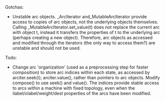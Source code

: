 
Gotchas:

* Unstable arc objects.
_ArcIterator and_MutableArcIterator provide access to copies of arc objects, not the underlying objects themselves. Calling _MutableArcIterator.set_value(t) does not replace the current arc with object t, instead it transfers the properties of t to the underlying arc (perhaps creating a new object). Therefore, arc objects as accessed and modified through the iterators (the only way to access them?) are unstable and should not be used.

Todo:

* Change arc 'organization' (used as a preprocessing step for faster composition) to store arc indices within each state, as accessed by arciter.seek(i); arciter.value(), rather than pointers to arc objects. Modify compose() to use seek() and value(). The indices provide stable access to arcs within a machine with fixed topology, even when the ilabel/olabel/weight/dest properties of the arcs have been modified.
